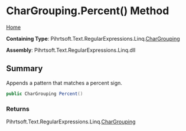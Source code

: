 # CharGrouping\.Percent\(\) Method

[Home](../../../../../../README.md)

**Containing Type**: Pihrtsoft\.Text\.RegularExpressions\.Linq\.[CharGrouping](../README.md)

**Assembly**: Pihrtsoft\.Text\.RegularExpressions\.Linq\.dll

## Summary

Appends a pattern that matches a percent sign\.

```csharp
public CharGrouping Percent()
```

### Returns

Pihrtsoft\.Text\.RegularExpressions\.Linq\.[CharGrouping](../README.md)

